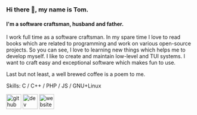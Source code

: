 ### Hi there 👋, my name is Tom.
#### I'm a software craftsman, husband and father.
I work full time as a software craftsman. In my spare time I love to read books which are related to programming and work on various open-source projects. So you can see, I love to learning new things which helps me to develop myself. I like to create and maintain low-level and TUI systems. I want to craft easy and exceptional software which makes fun to use.

Last but not least, a well brewed coffee is a poem to me.

Skills: C / C++ / PHP / JS / GNU+Linux

[<img src='https://cdn.jsdelivr.net/npm/simple-icons@3.0.1/icons/github.svg' alt='github' height='40'>](https://github.com/tomschwarz)  [<img src='https://cdn.jsdelivr.net/npm/simple-icons@3.0.1/icons/dev-dot-to.svg' alt='dev' height='40'>](https://dev.to/tomschwarz)  [<img src='https://cdn.jsdelivr.net/npm/simple-icons@3.0.1/icons/icloud.svg' alt='website' height='40'>](https://tomschwarz.info)  

